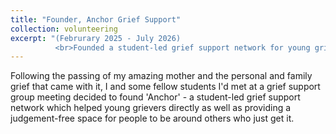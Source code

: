 ```yaml
---
title: "Founder, Anchor Grief Support"
collection: volunteering
excerpt: "(Februrary 2025 - July 2026) 
          <br>Founded a student-led grief support network for young grievers after the passing of my Mum in late 2024." 
---
```


Following the passing of my amazing mother and the personal and family grief that came with it, I and some fellow students I'd met at a grief support group meeting decided to found 'Anchor' - a student-led grief support network which helped young grievers directly as well as providing a judgement-free space for people to be around others who just get it.

